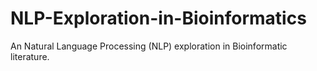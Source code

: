 # NLP-Exploration-in-Bioinformatics
An Natural Language Processing (NLP) exploration in Bioinformatic literature.
